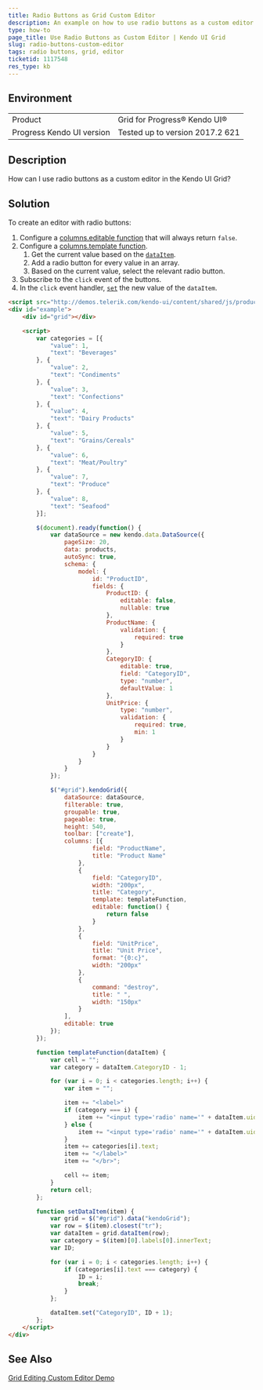 ```yaml
---
title: Radio Buttons as Grid Custom Editor
description: An example on how to use radio buttons as a custom editor in the Kendo UI Grid.
type: how-to
page_title: Use Radio Buttons as Custom Editor | Kendo UI Grid
slug: radio-buttons-custom-editor
tags: radio buttons, grid, editor
ticketid: 1117548
res_type: kb
---
```


## Environment
<table>
 <tr>
  <td>Product</td>
  <td>Grid for Progress® Kendo UI®</td>
 </tr>
 <tr>
  <td>Progress Kendo UI version</td>
  <td>Tested up to version 2017.2 621</td>
 </tr>
</table>


## Description

How can I use radio buttons as a custom editor in the Kendo UI Grid? 

## Solution

To create an editor with radio buttons:

1. Configure a [columns.editable function](http://docs.telerik.com/kendo-ui/api/javascript/ui/grid#configuration-columns.editable) that will always return `false`.
1. Configure a [columns.template function](http://docs.telerik.com/kendo-ui/api/javascript/ui/grid#configuration-columns.template).
    1. Get the current value based on the [`dataItem`](http://docs.telerik.com/kendo-ui/api/javascript/ui/grid#methods-dataItem).
    1. Add a radio button for every value in an array.
    1. Based on the current value, select the relevant radio button.
1. Subscribe to the `click` event of the buttons.
1. In the `click` event handler, [`set`](http://docs.telerik.com/kendo-ui/api/javascript/data/model#methods-set) the new value of the `dataItem`.

```html
<script src="http://demos.telerik.com/kendo-ui/content/shared/js/products.js" type="text/javascript"></script>
<div id="example">
    <div id="grid"></div>

    <script>
        var categories = [{
            "value": 1,
            "text": "Beverages"
        }, {
            "value": 2,
            "text": "Condiments"
        }, {
            "value": 3,
            "text": "Confections"
        }, {
            "value": 4,
            "text": "Dairy Products"
        }, {
            "value": 5,
            "text": "Grains/Cereals"
        }, {
            "value": 6,
            "text": "Meat/Poultry"
        }, {
            "value": 7,
            "text": "Produce"
        }, {
            "value": 8,
            "text": "Seafood"
        }];

        $(document).ready(function() {
            var dataSource = new kendo.data.DataSource({
                pageSize: 20,
                data: products,
                autoSync: true,
                schema: {
                    model: {
                        id: "ProductID",
                        fields: {
                            ProductID: {
                                editable: false,
                                nullable: true
                            },
                            ProductName: {
                                validation: {
                                    required: true
                                }
                            },
                            CategoryID: {
                                editable: true,
                                field: "CategoryID",
                                type: "number",
                                defaultValue: 1
                            },
                            UnitPrice: {
                                type: "number",
                                validation: {
                                    required: true,
                                    min: 1
                                }
                            }
                        }
                    }
                }
            });

            $("#grid").kendoGrid({
                dataSource: dataSource,
                filterable: true,
                groupable: true,
                pageable: true,
                height: 540,
                toolbar: ["create"],
                columns: [{
                        field: "ProductName",
                        title: "Product Name"
                    },
                    {
                        field: "CategoryID",
                        width: "200px",
                        title: "Category",
                        template: templateFunction,
                        editable: function() {
                            return false
                        }
                    },
                    {
                        field: "UnitPrice",
                        title: "Unit Price",
                        format: "{0:c}",
                        width: "200px"
                    },
                    {
                        command: "destroy",
                        title: " ",
                        width: "150px"
                    }
                ],
                editable: true
            });
        });

        function templateFunction(dataItem) {
            var cell = "";
            var category = dataItem.CategoryID - 1;

            for (var i = 0; i < categories.length; i++) {
                var item = "";

                item += "<label>"
                if (category === i) {
                    item += "<input type='radio' name='" + dataItem.uid + "' onclick='setDataItem(this);' checked=checked />";
                } else {
                    item += "<input type='radio' name='" + dataItem.uid + "' onclick='setDataItem(this);'/>";
                }
                item += categories[i].text;
                item += "</label>"
                item += "</br>";

                cell += item;
            }
            return cell;
        };

        function setDataItem(item) {
            var grid = $("#grid").data("kendoGrid");
            var row = $(item).closest("tr");
            var dataItem = grid.dataItem(row);
            var category = $(item)[0].labels[0].innerText;
            var ID;

            for (var i = 0; i < categories.length; i++) {
                if (categories[i].text === category) {
                    ID = i;
                    break;
                }
            };

            dataItem.set("CategoryID", ID + 1);
        };
    </script>
</div>
```

## See Also

[Grid Editing Custom Editor Demo](http://demos.telerik.com/kendo-ui/grid/editing-custom)
